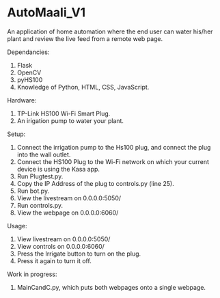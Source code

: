 # AutoMaali_V1
An application of home automation where the end user can water his/her plant and review the live feed from a remote web page.

Dependancies:
1. Flask
2. OpenCV
3. pyHS100
4. Knowledge of Python, HTML, CSS, JavaScript.

Hardware:
1. TP-Link HS100 Wi-Fi Smart Plug.
2. An irigation pump to water your plant.

Setup:
1. Connect the irrigation pump to the Hs100 plug, and connect the plug into the wall outlet.
2. Connect the HS100 Plug to the Wi-Fi network on which your current device is using the Kasa app.
3. Run Plugtest.py.
4. Copy the IP Address of the plug to controls.py (line 25).
5. Run bot.py.
6. View the livestream on 0.0.0.0:5050/
7. Run controls.py.
8. View the webpage on 0.0.0.0:6060/

Usage: 
1. View livestream on 0.0.0.0:5050/
2. View controls on 0.0.0.0:6060/
3. Press the Irrigate button to turn on the plug.
4. Press it again to turn it off.

Work in progress:

1. MainCandC.py, which puts both webpages onto a single webpage.
